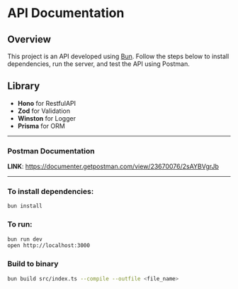 # API Documentation

## Overview

This project is an API developed using [Bun](https://bun.sh/). Follow the steps below to install dependencies, run the server, and test the API using Postman.

## Library

- <strong>Hono</strong> for RestfulAPI
- <strong>Zod</strong> for Validation
- <strong>Winston</strong> for Logger
- <strong>Prisma</strong> for ORM

---

### Postman Documentation

<strong>LINK</strong>: https://documenter.getpostman.com/view/23670076/2sAYBVgrJb

---

### To install dependencies:

```sh
bun install
```

### To run:

```sh
bun run dev
open http://localhost:3000
```

### Build to binary

```sh
bun build src/index.ts --compile --outfile <file_name>
```
